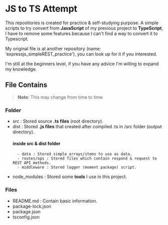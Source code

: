 # JS to TS Attempt
This repositories is created for practice & self-studying purpose.
A simple scripts to try convert from **JavaScript** of my previous project to **TypeScript**,
I have to remove some features because I can't find a way to convert it to Typescript.

My original file is at another repository (name: 'expressjs_simpleREST_practice'),
you can look up for it if you interested.

I'm still at the beginners level, if you have any advice I'm willing to expand my knowledge.

## File Contains

> **Note**: This may change from time to time

### Folder

- src : Stored source **.ts files** (root directory).
- dist : Stored **.js files** that created after compiled .ts in /src folder (output directory).
    #### inside src & dist folder
        - data : Stored simple arrays/items to use as data.
        - routes/ops : Stored files which contain respond & request to REST API methods.
        - middleware : Stored logger (moment package) script.

- node_modules : Stored some **tools** I use in this project.


### Files

- README.md : Contain basic information.
- package-lock.json
- package.json
- tsconfig.json
